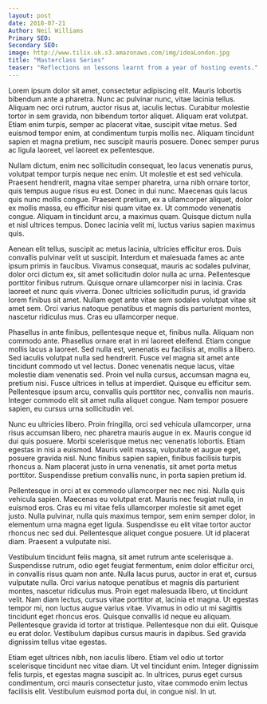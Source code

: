 ```yaml
---
layout: post
date: 2018-07-21
Author: Neil Williams
Primary SEO:
Secondary SEO:
image: http://www.tilix.uk.s3.amazonaws.com/img/ideaLondon.jpg
title: "Masterclass Series"
teaser: "Reflections on lessons learnt from a year of hosting events."
---
```


Lorem ipsum dolor sit amet, consectetur adipiscing elit. Mauris lobortis bibendum ante a pharetra. Nunc ac pulvinar nunc, vitae lacinia tellus. Aliquam nec orci rutrum, auctor risus at, iaculis lectus. Curabitur molestie tortor in sem gravida, non bibendum tortor aliquet. Aliquam erat volutpat. Etiam enim turpis, semper ac placerat vitae, suscipit vitae metus. Sed euismod tempor enim, at condimentum turpis mollis nec. Aliquam tincidunt sapien et magna pretium, nec suscipit mauris posuere. Donec semper purus ac ligula laoreet, vel laoreet ex pellentesque.

Nullam dictum, enim nec sollicitudin consequat, leo lacus venenatis purus, volutpat tempor turpis neque nec enim. Ut molestie et est sed vehicula. Praesent hendrerit, magna vitae semper pharetra, urna nibh ornare tortor, quis tempus augue risus eu est. Donec in dui nunc. Maecenas quis lacus quis nunc mollis congue. Praesent pretium, ex a ullamcorper aliquet, dolor ex mollis massa, eu efficitur nisi quam vitae ex. Ut commodo venenatis congue. Aliquam in tincidunt arcu, a maximus quam. Quisque dictum nulla et nisl ultrices tempus. Donec lacinia velit mi, luctus varius sapien maximus quis.

Aenean elit tellus, suscipit ac metus lacinia, ultricies efficitur eros. Duis convallis pulvinar velit ut suscipit. Interdum et malesuada fames ac ante ipsum primis in faucibus. Vivamus consequat, mauris ac sodales pulvinar, dolor orci dictum ex, sit amet sollicitudin dolor nulla ac urna. Pellentesque porttitor finibus rutrum. Quisque ornare ullamcorper nisi in lacinia. Cras laoreet et nunc quis viverra. Donec ultricies sollicitudin purus, id gravida lorem finibus sit amet. Nullam eget ante vitae sem sodales volutpat vitae sit amet sem. Orci varius natoque penatibus et magnis dis parturient montes, nascetur ridiculus mus. Cras eu ullamcorper neque.

Phasellus in ante finibus, pellentesque neque et, finibus nulla. Aliquam non commodo ante. Phasellus ornare erat in mi laoreet eleifend. Etiam congue mollis lacus a laoreet. Sed nulla est, venenatis eu facilisis at, mollis a libero. Sed iaculis volutpat nulla sed hendrerit. Fusce vel magna sit amet ante tincidunt commodo ut vel lectus. Donec venenatis neque lacus, vitae molestie diam venenatis sed. Proin vel nulla cursus, accumsan magna eu, pretium nisi. Fusce ultrices in tellus at imperdiet. Quisque eu efficitur sem. Pellentesque ipsum arcu, convallis quis porttitor nec, convallis non mauris. Integer commodo elit sit amet nulla aliquet congue. Nam tempor posuere sapien, eu cursus urna sollicitudin vel.

Nunc eu ultricies libero. Proin fringilla, orci sed vehicula ullamcorper, urna risus accumsan libero, nec pharetra mauris augue in ex. Mauris congue id dui quis posuere. Morbi scelerisque metus nec venenatis lobortis. Etiam egestas in nisi a euismod. Mauris velit massa, vulputate et augue eget, posuere gravida nisl. Nunc finibus sapien sapien, finibus facilisis turpis rhoncus a. Nam placerat justo in urna venenatis, sit amet porta metus porttitor. Suspendisse pretium convallis nunc, in porta sapien pretium id.

Pellentesque in orci at ex commodo ullamcorper nec nec nisi. Nulla quis vehicula sapien. Maecenas eu volutpat erat. Mauris nec feugiat nulla, in euismod eros. Cras eu mi vitae felis ullamcorper molestie sit amet eget justo. Nulla pulvinar, nulla quis maximus tempor, sem enim semper dolor, in elementum urna magna eget ligula. Suspendisse eu elit vitae tortor auctor rhoncus nec sed dui. Pellentesque aliquet congue posuere. Ut id placerat diam. Praesent a vulputate nisi.

Vestibulum tincidunt felis magna, sit amet rutrum ante scelerisque a. Suspendisse rutrum, odio eget feugiat fermentum, enim dolor efficitur orci, in convallis risus quam non ante. Nulla lacus purus, auctor in erat et, cursus vulputate nulla. Orci varius natoque penatibus et magnis dis parturient montes, nascetur ridiculus mus. Proin eget malesuada libero, ut tincidunt velit. Nam diam lectus, cursus vitae porttitor at, lacinia et magna. Ut egestas tempor mi, non luctus augue varius vitae. Vivamus in odio ut mi sagittis tincidunt eget rhoncus eros. Quisque convallis id neque eu aliquam. Pellentesque gravida id tortor at tristique. Pellentesque non dui elit. Quisque eu erat dolor. Vestibulum dapibus cursus mauris in dapibus. Sed gravida dignissim tellus vitae egestas.

Etiam eget ultrices nibh, non iaculis libero. Etiam vel odio ut tortor scelerisque tincidunt nec vitae diam. Ut vel tincidunt enim. Integer dignissim felis turpis, et egestas magna suscipit ac. In ultrices, purus eget cursus condimentum, orci mauris consectetur justo, vitae commodo enim lectus facilisis elit. Vestibulum euismod porta dui, in congue nisl. In ut.
